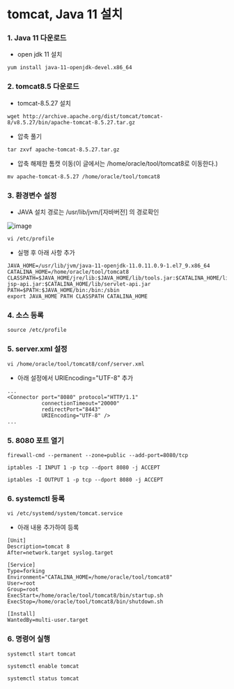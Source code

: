 <h1> tomcat, Java 11 설치 </h1>

<h3>1. Java 11 다운로드 </h3>

- open jdk 11 설치

`yum install java-11-openjdk-devel.x86_64`

<h3>2. tomcat8.5 다운로드</h3>

- tomcat-8.5.27 설치

`wget http://archive.apache.org/dist/tomcat/tomcat-8/v8.5.27/bin/apache-tomcat-8.5.27.tar.gz`

 - 압축 풀기

`tar zxvf apache-tomcat-8.5.27.tar.gz`

 - 압축 해제한 톰캣 이동(이 글에서는 /home/oracle/tool/tomcat8로 이동한다.)

`mv apache-tomcat-8.5.27 /home/oracle/tool/tomcat8`


<h3>3. 환경변수 설정 </h3>

- JAVA 설치 경로는 /usr/lib/jvm/[자바버전] 의 경로확인

![image](https://user-images.githubusercontent.com/74536458/180166616-26ba321c-2bc3-41c8-9726-d0d962a0ddee.png)

`vi /etc/profile`

- 실행 후 아래 사항 추가

```
JAVA_HOME=/usr/lib/jvm/java-11-openjdk-11.0.11.0.9-1.el7_9.x86_64
CATALINA_HOME=/home/oracle/tool/tomcat8
CLASSPATH=$JAVA_HOME/jre/lib:$JAVA_HOME/lib/tools.jar:$CATALINA_HOME/lib-jsp-api.jar:$CATALINA_HOME/lib/servlet-api.jar
PATH=$PATH:$JAVA_HOME/bin:/bin:/sbin
export JAVA_HOME PATH CLASSPATH CATALINA_HOME
```

<h3>4. 소스 등록</h3>

`source /etc/profile`

<h3>5. server.xml 설정</h3>

`vi /home/oracle/tool/tomcat8/conf/server.xml`

 - 아래 설정에서 URIEncoding="UTF-8" 추가

```
...
<Connector port="8080" protocol="HTTP/1.1"
           connectionTimeout="20000"
           redirectPort="8443"
           URIEncoding="UTF-8" />
...
```

<h3>5. 8080 포트 열기</h3>

`firewall-cmd --permanent --zone=public --add-port=8080/tcp`

`iptables -I INPUT 1 -p tcp --dport 8080 -j ACCEPT`

`iptables -I OUTPUT 1 -p tcp --dport 8080 -j ACCEPT`

<h3>6. systemctl 등록</h3>

`vi /etc/systemd/system/tomcat.service`

 - 아래 내용 추가하여 등록

```
[Unit]
Description=tomcat 8
After=network.target syslog.target

[Service]
Type=forking
Environment="CATALINA_HOME=/home/oracle/tool/tomcat8"
User=root
Group=root
ExecStart=/home/oracle/tool/tomcat8/bin/startup.sh
ExecStop=/home/oracle/tool/tomcat8/bin/shutdown.sh

[Install]
WantedBy=multi-user.target
```

<h3>6. 명령어 실행</h3>

`systemctl start tomcat`

`systemctl enable tomcat`

`systemctl status tomcat`
